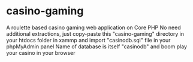 # casino-gaming
A roulette based casino gaming web application on Core PHP
No need additional extractions, just copy-paste this "casino-gaming" directory in your htdocs folder in xammp and import "casinodb.sql" file in your phpMyAdmin panel
Name of database is itself "casinodb" and boom play your casino in your browser
